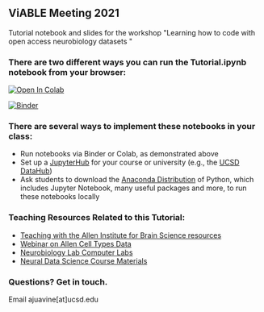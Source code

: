 ## ViABLE Meeting 2021

Tutorial notebook and slides for the workshop "Learning how to code with open access neurobiology datasets "

### There are two different ways you can run the Tutorial.ipynb notebook from your browser:
[![Open In Colab](https://colab.research.google.com/assets/colab-badge.svg)](http://colab.research.google.com/github/ajuavinett/ViABLE_2021/)

[![Binder](https://mybinder.org/badge_logo.svg)](https://mybinder.org/v2/gh/ajuavinett/ViABLE_2021.git/master?filepath=Tutorial.ipynb)



### There are several ways to implement these notebooks in your class:
- Run notebooks via Binder or Colab, as demonstrated above
- Set up a [JupyterHub](https://jupyterhub.readthedocs.io/en/stable/installation-guide-hard.html) for your course or university (e.g., the [UCSD DataHub](http://datahub.ucsd.edu))
- Ask students to download the [Anaconda Distribution](https://www.anaconda.com/products/individual) of Python, which includes Jupyter Notebook, many useful packages and more, to run these notebooks locally

### Teaching Resources Related to this Tutorial:
- [Teaching with the Allen Institute for Brain Science resources](https://sites.google.com/ucsd.edu/neuroedu)
- [Webinar on Allen Cell Types Data](https://www.youtube.com/watch?v=OQUOEkXPX8M)
- [Neurobiology Lab Computer Labs](https://github.com/BIPN145/ComputerLabs)
- [Neural Data Science Course Materials](https://github.com/BIPN162/Materials)

### Questions? Get in touch.
Email ajuavine[at]ucsd.edu
